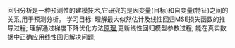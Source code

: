 回归分析是一种预测性的建模技术,它研究的是因变量(目标)和自变量(特征)之间的关系,用于预测分析。
学习目标: 
理解最大似然估计及线性回归MSE损失函数的推导过程; 
理解通过梯度下降优化方法[原理](https://zhuanlan.zhihu.com/p/36564434),更新线性回归模型参数过程; 
能在真实数据中正确应用线性回归解决问题;